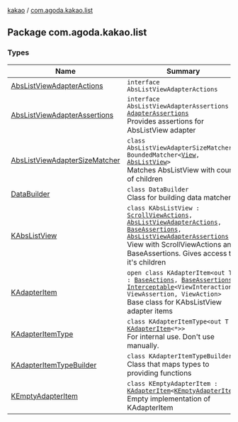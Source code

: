 [kakao](../index.md) / [com.agoda.kakao.list](./index.md)

## Package com.agoda.kakao.list

### Types

| Name | Summary |
|---|---|
| [AbsListViewAdapterActions](-abs-list-view-adapter-actions/index.md) | `interface AbsListViewAdapterActions` |
| [AbsListViewAdapterAssertions](-abs-list-view-adapter-assertions/index.md) | `interface AbsListViewAdapterAssertions : `[`AdapterAssertions`](../com.agoda.kakao.common.assertions/-adapter-assertions/index.md)<br>Provides assertions for AbsListView adapter |
| [AbsListViewAdapterSizeMatcher](-abs-list-view-adapter-size-matcher/index.md) | `class AbsListViewAdapterSizeMatcher : BoundedMatcher<`[`View`](https://developer.android.com/reference/android/view/View.html)`, `[`AbsListView`](https://developer.android.com/reference/android/widget/AbsListView.html)`>`<br>Matches AbsListView with count of children |
| [DataBuilder](-data-builder/index.md) | `class DataBuilder`<br>Class for building data matchers |
| [KAbsListView](-k-abs-list-view/index.md) | `class KAbsListView : `[`ScrollViewActions`](../com.agoda.kakao.scroll/-scroll-view-actions/index.md)`, `[`AbsListViewAdapterActions`](-abs-list-view-adapter-actions/index.md)`, `[`BaseAssertions`](../com.agoda.kakao.common.assertions/-base-assertions/index.md)`, `[`AbsListViewAdapterAssertions`](-abs-list-view-adapter-assertions/index.md)<br>View with ScrollViewActions and BaseAssertions. Gives access to it's children |
| [KAdapterItem](-k-adapter-item/index.md) | `open class KAdapterItem<out T> : `[`BaseActions`](../com.agoda.kakao.common.actions/-base-actions/index.md)`, `[`BaseAssertions`](../com.agoda.kakao.common.assertions/-base-assertions/index.md)`, `[`Interceptable`](../com.agoda.kakao.intercept/-interceptable/index.md)`<ViewInteraction, ViewAssertion, ViewAction>`<br>Base class for KAbsListView adapter items |
| [KAdapterItemType](-k-adapter-item-type/index.md) | `class KAdapterItemType<out T : `[`KAdapterItem`](-k-adapter-item/index.md)`<*>>`<br>For internal use. Don't use manually. |
| [KAdapterItemTypeBuilder](-k-adapter-item-type-builder/index.md) | `class KAdapterItemTypeBuilder`<br>Class that maps types to providing functions |
| [KEmptyAdapterItem](-k-empty-adapter-item/index.md) | `class KEmptyAdapterItem : `[`KAdapterItem`](-k-adapter-item/index.md)`<`[`KEmptyAdapterItem`](-k-empty-adapter-item/index.md)`>`<br>Empty implementation of KAdapterItem |
